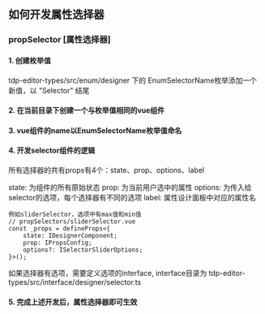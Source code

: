 ## 如何开发属性选择器

### propSelector [属性选择器]

#### 1. 创建枚举值
tdp-editor-types/src/enum/designer 下的 EnumSelectorName枚举添加一个新值，以 "Selector" 结尾
#### 2. 在当前目录下创建一个与枚举值相同的vue组件
#### 3. vue组件的name以EnumSelectorName枚举值命名
#### 4. 开发selector组件的逻辑
所有选择器的共有props有4个：state、prop、options、label

state: 为组件的所有原始状态
prop: 为当前用户选中的属性
options: 为传入给selector的选项，每个选择器有不同的选项
label: 属性设计面板中对应的属性名
```
例如sliderSelector，选项中有max值和min值
// propSelectors/sliderSelector.vue
const _props = defineProps<{
    state: IDesignerComponent;
    prop: IPropsConfig;
    options?: ISelectorSliderOptions;
}>();
```
如果选择器有选项，需要定义选项的interface, interface目录为 tdp-editor-types/src/interface/designer/selector.ts

#### 5. 完成上述开发后，属性选择器即可生效
